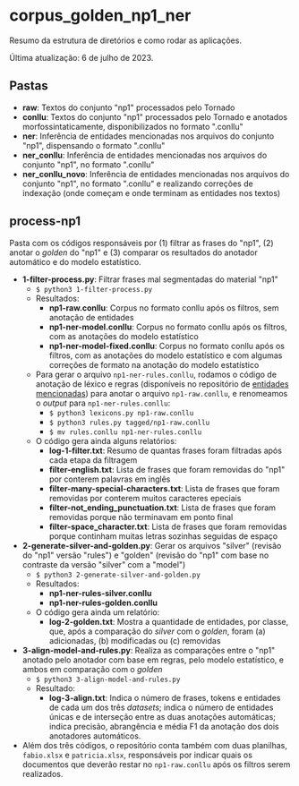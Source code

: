 # corpus_golden_np1_ner

Resumo da estrutura de diretórios e como rodar as aplicações.

Última atualização: 6 de julho de 2023.

## Pastas

* **raw**: Textos do conjunto "np1" processados pelo Tornado
* **conllu**: Textos do conjunto "np1" processados pelo Tornado e anotados morfossintaticamente, disponibilizados no formato ".conllu"
* **ner**: Inferência de entidades mencionadas nos arquivos do conjunto "np1", dispensando o formato ".conllu"
* **ner_conllu**: Inferência de entidades mencionadas nos arquivos do conjunto "np1", no formato ".conllu"
* **ner_conllu_novo**: Inferência de entidades mencionadas nos arquivos do conjunto "np1", no formato ".conllu" e realizando correções de indexação (onde começam e onde terminam as entidades nos textos)

## **process-np1**

Pasta com os códigos responsáveis por (1) filtrar as frases do "np1", (2) anotar o *golden* do "np1" e (3) comparar os resultados do anotador automático e do modelo estatístico.

* **1-filter-process.py**: Filtrar frases mal segmentadas do material "np1"
	* `$ python3 1-filter-process.py`
	* Resultados:
		* **np1-raw.conllu**: Corpus no formato conllu após os filtros, sem anotação de entidades
		* **np1-ner-model.conllu**: Corpus no formato conllu após os filtros, com as anotações do modelo estatístico
		* **np1-ner-model-fixed.conllu**: Corpus no formato conllu após os filtros, com as anotações do modelo estatístico e com algumas correções de formato na anotação do modelo estatístico
	* Para gerar o arquivo `np1-ner-rules.conllu`, rodamos o código de anotação de léxico e regras (disponíveis no repositório de [entidades mencionadas](https://codigo-externo.petrobras.com.br/buscasemantica/puc-ica/reconhecimento-de-entidade/files-ner)) para anotar o arquivo `np1-raw.conllu`, e renomeamos o *output* para `np1-ner-rules.conllu`:
		* `$ python3 lexicons.py np1-raw.conllu`
		* `$ python3 rules.py tagged/np1-raw.conllu`
		* `$ mv rules.conllu np1-ner-rules.conllu`
	* O código gera ainda alguns relatórios:
		* **log-1-filter.txt**: Resumo de quantas frases foram filtradas após cada etapa da filtragem
		* **filter-english.txt**: Lista de frases que foram removidas do "np1" por conterem palavras em inglês
		* **filter-many-special-characters.txt**: Lista de frases que foram removidas por conterem muitos caracteres epeciais
		* **filter-not_ending_punctuation.txt**: Lista de frases que foram removidas porque não terminavam em ponto final
		* **filter-space_character.txt**: Lista de frases que foram removidas porque continham muitas letras sozinhas seguidas de espaço
* **2-generate-silver-and-golden.py**: Gerar os arquivos "silver" (revisão do "np1" versão "rules") e "golden" (revisão do "np1" com base no contraste da versão "silver" com a "model")
	* `$ python3 2-generate-silver-and-golden.py`
	* Resultados:
		* **np1-ner-rules-silver.conllu**
		* **np1-ner-rules-golden.conllu**
	* O código gera ainda um relatório:
		* **log-2-golden.txt**: Mostra a quantidade de entidades, por classe, que, após a comparação do *silver* com o *golden*, foram (a) adicionadas, (b) modificadas ou (c\) removidas
* **3-align-model-and-rules.py**: Realiza as comparações entre o "np1" anotado pelo anotador com base em regras, pelo modelo estatístico, e ambos em comparação com o *golden*
	* `$ python3 3-align-model-and-rules.py`
	* Resultado:
		* **log-3-align.txt**: Indica o número de frases, tokens e entidades de cada um dos três *datasets*; indica o número de entidades únicas e de interseção entre as duas anotações automáticas; indica precisão, abrangência e média F1 da anotação dos dois anotadores automáticos.
* Além dos três códigos, o repositório conta também com duas planilhas, `fabio.xlsx` e `patricia.xlsx`, responsáveis por indicar quais os documentos que deverão restar no `np1-raw.conllu` após os filtros serem realizados.
